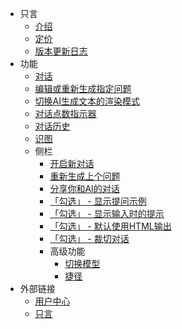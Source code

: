 - 只言
  - [介绍](/)
  - [定价](pricing.md)
  - [版本更新日志](CHANGELOG.md)
- 功能
  - [对话](features/conversation.md)
  - [编辑或重新生成指定问题](features/editSentMessages.md)
  - [切换AI生成文本的渲染模式](features/switchOutputFormat.md)
  - [对话点数指示器](features/conversationTokenIndicator.md)
  - [对话历史](features/conversationHistory.md)
  - [识图](features/recognizeImages.md)
  - 侧栏
    - [开启新对话](features/sidebar/newConversation.md)
    - [重新生成上个问题](features/sidebar/reGenLastQuestion.md)
    - [分享你和AI的对话](features/sidebar/shareYourConversation.md)
    - [「勾选」 - 显示提问示例](features/sidebar/showQuestionExamples.md)
    - [「勾选」 - 显示输入时的提示](features/sidebar/showTipsWhenInput.md)
    - [「勾选」 - 默认使用HTML输出](features/sidebar/showHtmlWhenOutput.md)
    - [「勾选」 - 裁切对话](features/sidebar/cutConversations.md)
    - 高级功能
      - [切换模型](features/sidebar/advancedFeatures/switchModels.md)
      - [捷径](features/sidebar/advancedFeatures/shortcuts.md)
- 外部链接
  - [用户中心](https://sso.jw1.dev ':target=_blank')
  - [只言](https://www.zhiyan.dev ':target=_blank')
